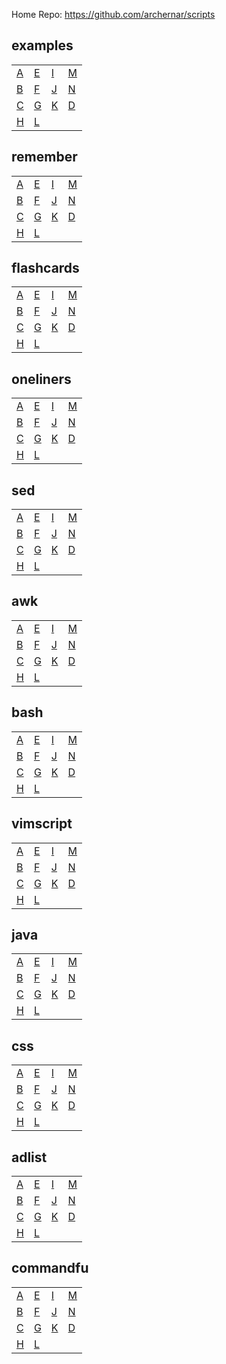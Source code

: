 
Home Repo:   https://github.com/archernar/scripts


## examples

|                                |                                |                                |                                |
| :---------------------------- | :---------------------------- | :---------------------------- | :---------------------------- |
| [A](https://raw.githubusercontent.com/archernar/scripts/mainA) | [E](https://raw.githubusercontent.com/archernar/scripts/mainE) | [I](https://raw.githubusercontent.com/archernar/scripts/mainI) | [M](https://raw.githubusercontent.com/archernar/scripts/mainM) | 
| [B](https://raw.githubusercontent.com/archernar/scripts/mainB) | [F](https://raw.githubusercontent.com/archernar/scripts/mainF) | [J](https://raw.githubusercontent.com/archernar/scripts/mainJ) | [N](https://raw.githubusercontent.com/archernar/scripts/mainN) | 
| [C](https://raw.githubusercontent.com/archernar/scripts/mainC) | [G](https://raw.githubusercontent.com/archernar/scripts/mainG) | [K](https://raw.githubusercontent.com/archernar/scripts/mainK) | [D](https://raw.githubusercontent.com/archernar/scripts/mainD) | 
| [H](https://raw.githubusercontent.com/archernar/scripts/mainH) | [L](https://raw.githubusercontent.com/archernar/scripts/mainL) | 


## remember

|                                |                                |                                |                                |
| :---------------------------- | :---------------------------- | :---------------------------- | :---------------------------- |
| [A](https://raw.githubusercontent.com/archernar/scripts/mainA) | [E](https://raw.githubusercontent.com/archernar/scripts/mainE) | [I](https://raw.githubusercontent.com/archernar/scripts/mainI) | [M](https://raw.githubusercontent.com/archernar/scripts/mainM) | 
| [B](https://raw.githubusercontent.com/archernar/scripts/mainB) | [F](https://raw.githubusercontent.com/archernar/scripts/mainF) | [J](https://raw.githubusercontent.com/archernar/scripts/mainJ) | [N](https://raw.githubusercontent.com/archernar/scripts/mainN) | 
| [C](https://raw.githubusercontent.com/archernar/scripts/mainC) | [G](https://raw.githubusercontent.com/archernar/scripts/mainG) | [K](https://raw.githubusercontent.com/archernar/scripts/mainK) | [D](https://raw.githubusercontent.com/archernar/scripts/mainD) | 
| [H](https://raw.githubusercontent.com/archernar/scripts/mainH) | [L](https://raw.githubusercontent.com/archernar/scripts/mainL) | 


## flashcards

|                                |                                |                                |                                |
| :---------------------------- | :---------------------------- | :---------------------------- | :---------------------------- |
| [A](https://raw.githubusercontent.com/archernar/scripts/mainA) | [E](https://raw.githubusercontent.com/archernar/scripts/mainE) | [I](https://raw.githubusercontent.com/archernar/scripts/mainI) | [M](https://raw.githubusercontent.com/archernar/scripts/mainM) | 
| [B](https://raw.githubusercontent.com/archernar/scripts/mainB) | [F](https://raw.githubusercontent.com/archernar/scripts/mainF) | [J](https://raw.githubusercontent.com/archernar/scripts/mainJ) | [N](https://raw.githubusercontent.com/archernar/scripts/mainN) | 
| [C](https://raw.githubusercontent.com/archernar/scripts/mainC) | [G](https://raw.githubusercontent.com/archernar/scripts/mainG) | [K](https://raw.githubusercontent.com/archernar/scripts/mainK) | [D](https://raw.githubusercontent.com/archernar/scripts/mainD) | 
| [H](https://raw.githubusercontent.com/archernar/scripts/mainH) | [L](https://raw.githubusercontent.com/archernar/scripts/mainL) | 


## oneliners

|                                |                                |                                |                                |
| :---------------------------- | :---------------------------- | :---------------------------- | :---------------------------- |
| [A](https://raw.githubusercontent.com/archernar/scripts/mainA) | [E](https://raw.githubusercontent.com/archernar/scripts/mainE) | [I](https://raw.githubusercontent.com/archernar/scripts/mainI) | [M](https://raw.githubusercontent.com/archernar/scripts/mainM) | 
| [B](https://raw.githubusercontent.com/archernar/scripts/mainB) | [F](https://raw.githubusercontent.com/archernar/scripts/mainF) | [J](https://raw.githubusercontent.com/archernar/scripts/mainJ) | [N](https://raw.githubusercontent.com/archernar/scripts/mainN) | 
| [C](https://raw.githubusercontent.com/archernar/scripts/mainC) | [G](https://raw.githubusercontent.com/archernar/scripts/mainG) | [K](https://raw.githubusercontent.com/archernar/scripts/mainK) | [D](https://raw.githubusercontent.com/archernar/scripts/mainD) | 
| [H](https://raw.githubusercontent.com/archernar/scripts/mainH) | [L](https://raw.githubusercontent.com/archernar/scripts/mainL) | 


## sed

|                                |                                |                                |                                |
| :---------------------------- | :---------------------------- | :---------------------------- | :---------------------------- |
| [A](https://raw.githubusercontent.com/archernar/scripts/mainA) | [E](https://raw.githubusercontent.com/archernar/scripts/mainE) | [I](https://raw.githubusercontent.com/archernar/scripts/mainI) | [M](https://raw.githubusercontent.com/archernar/scripts/mainM) | 
| [B](https://raw.githubusercontent.com/archernar/scripts/mainB) | [F](https://raw.githubusercontent.com/archernar/scripts/mainF) | [J](https://raw.githubusercontent.com/archernar/scripts/mainJ) | [N](https://raw.githubusercontent.com/archernar/scripts/mainN) | 
| [C](https://raw.githubusercontent.com/archernar/scripts/mainC) | [G](https://raw.githubusercontent.com/archernar/scripts/mainG) | [K](https://raw.githubusercontent.com/archernar/scripts/mainK) | [D](https://raw.githubusercontent.com/archernar/scripts/mainD) | 
| [H](https://raw.githubusercontent.com/archernar/scripts/mainH) | [L](https://raw.githubusercontent.com/archernar/scripts/mainL) | 


## awk

|                                |                                |                                |                                |
| :---------------------------- | :---------------------------- | :---------------------------- | :---------------------------- |
| [A](https://raw.githubusercontent.com/archernar/scripts/mainA) | [E](https://raw.githubusercontent.com/archernar/scripts/mainE) | [I](https://raw.githubusercontent.com/archernar/scripts/mainI) | [M](https://raw.githubusercontent.com/archernar/scripts/mainM) | 
| [B](https://raw.githubusercontent.com/archernar/scripts/mainB) | [F](https://raw.githubusercontent.com/archernar/scripts/mainF) | [J](https://raw.githubusercontent.com/archernar/scripts/mainJ) | [N](https://raw.githubusercontent.com/archernar/scripts/mainN) | 
| [C](https://raw.githubusercontent.com/archernar/scripts/mainC) | [G](https://raw.githubusercontent.com/archernar/scripts/mainG) | [K](https://raw.githubusercontent.com/archernar/scripts/mainK) | [D](https://raw.githubusercontent.com/archernar/scripts/mainD) | 
| [H](https://raw.githubusercontent.com/archernar/scripts/mainH) | [L](https://raw.githubusercontent.com/archernar/scripts/mainL) | 


## bash

|                                |                                |                                |                                |
| :---------------------------- | :---------------------------- | :---------------------------- | :---------------------------- |
| [A](https://raw.githubusercontent.com/archernar/scripts/mainA) | [E](https://raw.githubusercontent.com/archernar/scripts/mainE) | [I](https://raw.githubusercontent.com/archernar/scripts/mainI) | [M](https://raw.githubusercontent.com/archernar/scripts/mainM) | 
| [B](https://raw.githubusercontent.com/archernar/scripts/mainB) | [F](https://raw.githubusercontent.com/archernar/scripts/mainF) | [J](https://raw.githubusercontent.com/archernar/scripts/mainJ) | [N](https://raw.githubusercontent.com/archernar/scripts/mainN) | 
| [C](https://raw.githubusercontent.com/archernar/scripts/mainC) | [G](https://raw.githubusercontent.com/archernar/scripts/mainG) | [K](https://raw.githubusercontent.com/archernar/scripts/mainK) | [D](https://raw.githubusercontent.com/archernar/scripts/mainD) | 
| [H](https://raw.githubusercontent.com/archernar/scripts/mainH) | [L](https://raw.githubusercontent.com/archernar/scripts/mainL) | 


## vimscript

|                                |                                |                                |                                |
| :---------------------------- | :---------------------------- | :---------------------------- | :---------------------------- |
| [A](https://raw.githubusercontent.com/archernar/scripts/mainA) | [E](https://raw.githubusercontent.com/archernar/scripts/mainE) | [I](https://raw.githubusercontent.com/archernar/scripts/mainI) | [M](https://raw.githubusercontent.com/archernar/scripts/mainM) | 
| [B](https://raw.githubusercontent.com/archernar/scripts/mainB) | [F](https://raw.githubusercontent.com/archernar/scripts/mainF) | [J](https://raw.githubusercontent.com/archernar/scripts/mainJ) | [N](https://raw.githubusercontent.com/archernar/scripts/mainN) | 
| [C](https://raw.githubusercontent.com/archernar/scripts/mainC) | [G](https://raw.githubusercontent.com/archernar/scripts/mainG) | [K](https://raw.githubusercontent.com/archernar/scripts/mainK) | [D](https://raw.githubusercontent.com/archernar/scripts/mainD) | 
| [H](https://raw.githubusercontent.com/archernar/scripts/mainH) | [L](https://raw.githubusercontent.com/archernar/scripts/mainL) | 


## java

|                                |                                |                                |                                |
| :---------------------------- | :---------------------------- | :---------------------------- | :---------------------------- |
| [A](https://raw.githubusercontent.com/archernar/scripts/mainA) | [E](https://raw.githubusercontent.com/archernar/scripts/mainE) | [I](https://raw.githubusercontent.com/archernar/scripts/mainI) | [M](https://raw.githubusercontent.com/archernar/scripts/mainM) | 
| [B](https://raw.githubusercontent.com/archernar/scripts/mainB) | [F](https://raw.githubusercontent.com/archernar/scripts/mainF) | [J](https://raw.githubusercontent.com/archernar/scripts/mainJ) | [N](https://raw.githubusercontent.com/archernar/scripts/mainN) | 
| [C](https://raw.githubusercontent.com/archernar/scripts/mainC) | [G](https://raw.githubusercontent.com/archernar/scripts/mainG) | [K](https://raw.githubusercontent.com/archernar/scripts/mainK) | [D](https://raw.githubusercontent.com/archernar/scripts/mainD) | 
| [H](https://raw.githubusercontent.com/archernar/scripts/mainH) | [L](https://raw.githubusercontent.com/archernar/scripts/mainL) | 


## css

|                                |                                |                                |                                |
| :---------------------------- | :---------------------------- | :---------------------------- | :---------------------------- |
| [A](https://raw.githubusercontent.com/archernar/scripts/mainA) | [E](https://raw.githubusercontent.com/archernar/scripts/mainE) | [I](https://raw.githubusercontent.com/archernar/scripts/mainI) | [M](https://raw.githubusercontent.com/archernar/scripts/mainM) | 
| [B](https://raw.githubusercontent.com/archernar/scripts/mainB) | [F](https://raw.githubusercontent.com/archernar/scripts/mainF) | [J](https://raw.githubusercontent.com/archernar/scripts/mainJ) | [N](https://raw.githubusercontent.com/archernar/scripts/mainN) | 
| [C](https://raw.githubusercontent.com/archernar/scripts/mainC) | [G](https://raw.githubusercontent.com/archernar/scripts/mainG) | [K](https://raw.githubusercontent.com/archernar/scripts/mainK) | [D](https://raw.githubusercontent.com/archernar/scripts/mainD) | 
| [H](https://raw.githubusercontent.com/archernar/scripts/mainH) | [L](https://raw.githubusercontent.com/archernar/scripts/mainL) | 


## adlist

|                                |                                |                                |                                |
| :---------------------------- | :---------------------------- | :---------------------------- | :---------------------------- |
| [A](https://raw.githubusercontent.com/archernar/scripts/mainA) | [E](https://raw.githubusercontent.com/archernar/scripts/mainE) | [I](https://raw.githubusercontent.com/archernar/scripts/mainI) | [M](https://raw.githubusercontent.com/archernar/scripts/mainM) | 
| [B](https://raw.githubusercontent.com/archernar/scripts/mainB) | [F](https://raw.githubusercontent.com/archernar/scripts/mainF) | [J](https://raw.githubusercontent.com/archernar/scripts/mainJ) | [N](https://raw.githubusercontent.com/archernar/scripts/mainN) | 
| [C](https://raw.githubusercontent.com/archernar/scripts/mainC) | [G](https://raw.githubusercontent.com/archernar/scripts/mainG) | [K](https://raw.githubusercontent.com/archernar/scripts/mainK) | [D](https://raw.githubusercontent.com/archernar/scripts/mainD) | 
| [H](https://raw.githubusercontent.com/archernar/scripts/mainH) | [L](https://raw.githubusercontent.com/archernar/scripts/mainL) | 


## commandfu

|                                |                                |                                |                                |
| :---------------------------- | :---------------------------- | :---------------------------- | :---------------------------- |
| [A](https://raw.githubusercontent.com/archernar/scripts/mainA) | [E](https://raw.githubusercontent.com/archernar/scripts/mainE) | [I](https://raw.githubusercontent.com/archernar/scripts/mainI) | [M](https://raw.githubusercontent.com/archernar/scripts/mainM) | 
| [B](https://raw.githubusercontent.com/archernar/scripts/mainB) | [F](https://raw.githubusercontent.com/archernar/scripts/mainF) | [J](https://raw.githubusercontent.com/archernar/scripts/mainJ) | [N](https://raw.githubusercontent.com/archernar/scripts/mainN) | 
| [C](https://raw.githubusercontent.com/archernar/scripts/mainC) | [G](https://raw.githubusercontent.com/archernar/scripts/mainG) | [K](https://raw.githubusercontent.com/archernar/scripts/mainK) | [D](https://raw.githubusercontent.com/archernar/scripts/mainD) | 
| [H](https://raw.githubusercontent.com/archernar/scripts/mainH) | [L](https://raw.githubusercontent.com/archernar/scripts/mainL) | 

